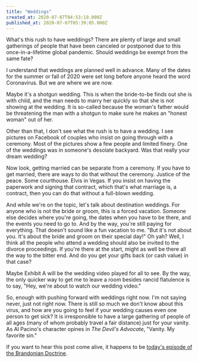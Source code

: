 ```yaml
---
title: "Weddings"
created_at: 2020-07-07T04:53:19.000Z
published_at: 2020-07-07T05:39:05.000Z
---
```

What's this rush to have weddings? There are plenty of large and small gatherings of people that have been canceled or postponed due to this once-in-a-lifetime global pandemic. Should weddings be exempt from the same fate?

I understand that weddings are planned well in advance. Many of the dates for the summer or fall of 2020 were set long before anyone heard the word Coronavirus. But we are where we are now. 

Maybe it's a shotgun wedding. This is when the bride-to-be finds out she is with child, and the man needs to marry her quickly so that she is not showing at the wedding. It is so-called because the woman's father would be threatening the man with a shotgun to make sure he makes an "honest woman" out of her.

Other than that, I don't see what the rush is to have a wedding. I see pictures on Facebook of couples who insist on going through with a ceremony. Most of the pictures show a few people and limited finery. One of the weddings was in someone's desolate backyard. Was that really your dream wedding?

Now look, getting married can be separate from a ceremony. If you have to get married, there are ways to do that without the ceremony. Justice of the peace. Some courthouse. Elvis in Vegas. If you insist on having the paperwork and signing that contract, which that's what marriage is, a contract, then you can do that without a full-blown wedding.

And while we're on the topic, let's talk about destination weddings. For anyone who is not the bride or groom, this is a forced vacation. Someone else decides where you're going, the dates when you have to be there, and the events you need to go to. And by the way, you're still paying for everything. That doesn't sound like a fun vacation to me. "But it's not about you. It's about the bride and groom on their special day!" Oh yah? Well, I think all the people who attend a wedding should also be invited to the divorce proceedings. If you're there at the start, might as well be there all the way to the bitter end. And do you get your gifts back (or cash value) in that case?

Maybe Exhibit A will be the wedding video played for all to see. By the way, the only quicker way to get me to leave a room besides rancid flatulence is to say, "Hey, we're about to watch our wedding video."

So, enough with pushing forward with weddings right now. I'm not saying never, just not right now. There is still so much we don't know about this virus, and how are you going to feel if your wedding causes even one person to get sick? It is irresponsible to have a large gathering of people of all ages (many of whom probably travel a fair distance) just for your vanity. As Al Pacino's character opines in _The Devil's Advocate_, "Vanity. My favorite sin."

If you want to hear this post come alive, it happens to be [today's episode of the Brandonian Doctrine](https://anchor.fm/brandon-wilson99/episodes/81-Weddings-egd2sl).
